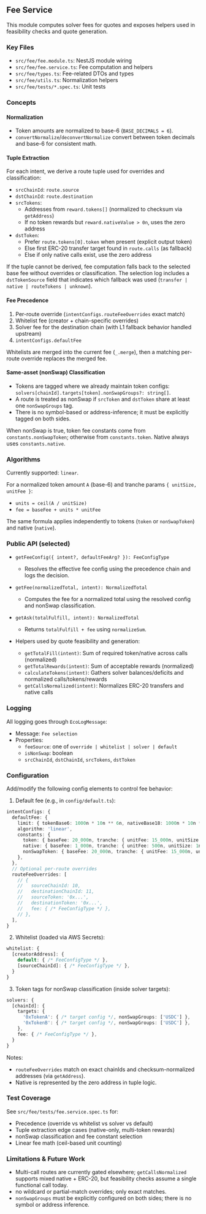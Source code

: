 ## Fee Service

This module computes solver fees for quotes and exposes helpers used in feasibility checks and quote generation.

### Key Files

- `src/fee/fee.module.ts`: NestJS module wiring
- `src/fee/fee.service.ts`: Fee computation and helpers
- `src/fee/types.ts`: Fee-related DTOs and types
- `src/fee/utils.ts`: Normalization helpers
- `src/fee/tests/*.spec.ts`: Unit tests

### Concepts

#### Normalization

- Token amounts are normalized to base-6 (`BASE_DECIMALS = 6`).
- `convertNormalize`/`deconvertNormalize` convert between token decimals and base-6 for consistent math.

#### Tuple Extraction

For each intent, we derive a route tuple used for overrides and classification:

- `srcChainId`: `route.source`
- `dstChainId`: `route.destination`
- `srcTokens`:
  - Addresses from `reward.tokens[]` (normalized to checksum via `getAddress`)
  - If no token rewards but `reward.nativeValue > 0n`, uses the zero address
- `dstToken`:
  - Prefer `route.tokens[0].token` when present (explicit output token)
  - Else first ERC-20 transfer target found in `route.calls` (as fallback)
  - Else if only native calls exist, use the zero address

If the tuple cannot be derived, fee computation falls back to the selected base fee without overrides or classification. The selection log includes a `dstTokenSource` field that indicates which fallback was used (`transfer | native | routeTokens | unknown`).

#### Fee Precedence

1. Per-route override (`intentConfigs.routeFeeOverrides` exact match)
2. Whitelist fee (creator + chain-specific overrides)
3. Solver fee for the destination chain (with L1 fallback behavior handled upstream)
4. `intentConfigs.defaultFee`

Whitelists are merged into the current fee (`_.merge`), then a matching per-route override replaces the merged fee.

#### Same-asset (nonSwap) Classification

- Tokens are tagged where we already maintain token configs: `solvers[chainId].targets[token].nonSwapGroups?: string[]`.
- A route is treated as nonSwap if `srcToken` and `dstToken` share at least one `nonSwapGroups` tag.
- There is no symbol-based or address-inference; it must be explicitly tagged on both sides.

When nonSwap is true, token fee constants come from `constants.nonSwapToken`; otherwise from `constants.token`. Native always uses `constants.native`.

### Algorithms

Currently supported: `linear`.

For a normalized token amount `A` (base-6) and tranche params `{ unitSize, unitFee }`:

- `units = ceil(A / unitSize)`
- `fee = baseFee + units * unitFee`

The same formula applies independently to tokens (`token` or `nonSwapToken`) and native (`native`).

### Public API (selected)

- `getFeeConfig({ intent?, defaultFeeArg? }): FeeConfigType`
  - Resolves the effective fee config using the precedence chain and logs the decision.

- `getFee(normalizedTotal, intent): NormalizedTotal`
  - Computes the fee for a normalized total using the resolved config and nonSwap classification.

- `getAsk(totalFulfill, intent): NormalizedTotal`
  - Returns `totalFulfill + fee` using `normalizeSum`.

- Helpers used by quote feasibility and generation:
  - `getTotalFill(intent)`: Sum of required token/native across calls (normalized)
  - `getTotalRewards(intent)`: Sum of acceptable rewards (normalized)
  - `calculateTokens(intent)`: Gathers solver balances/deficits and normalized calls/tokens/rewards
  - `getCallsNormalized(intent)`: Normalizes ERC-20 transfers and native calls

### Logging

All logging goes through `EcoLogMessage`:

- Message: `Fee selection`
- Properties:
  - `feeSource`: one of `override | whitelist | solver | default`
  - `isNonSwap`: boolean
  - `srcChainId`, `dstChainId`, `srcTokens`, `dstToken`

### Configuration

Add/modify the following config elements to control fee behavior:

1. Default fee (e.g., in `config/default.ts`):

```ts
intentConfigs: {
  defaultFee: {
    limit: { tokenBase6: 1000n * 10n ** 6n, nativeBase18: 1000n * 10n ** 18n },
    algorithm: 'linear',
    constants: {
      token: { baseFee: 20_000n, tranche: { unitFee: 15_000n, unitSize: 100_000_000n } },
      native: { baseFee: 1_000n, tranche: { unitFee: 500n, unitSize: 1n * 10n ** 18n } },
      nonSwapToken: { baseFee: 20_000n, tranche: { unitFee: 15_000n, unitSize: 100_000_000n } },
    },
  },
  // Optional per-route overrides
  routeFeeOverrides: [
    // {
    //   sourceChainId: 10,
    //   destinationChainId: 11,
    //   sourceToken: '0x...',
    //   destinationToken: '0x...',
    //   fee: { /* FeeConfigType */ },
    // },
  ],
}
```

2. Whitelist (loaded via AWS Secrets):

```ts
whitelist: {
  [creatorAddress]: {
    default: { /* FeeConfigType */ },
    [sourceChainId]: { /* FeeConfigType */ },
  }
}
```

3. Token tags for nonSwap classification (inside solver targets):

```ts
solvers: {
  [chainId]: {
    targets: {
      '0xTokenA': { /* target config */, nonSwapGroups: ['USDC'] },
      '0xTokenB': { /* target config */, nonSwapGroups: ['USDC'] },
    },
    fee: { /* FeeConfigType */ },
  }
}
```

Notes:

- `routeFeeOverrides` match on exact chainIds and checksum-normalized addresses (via `getAddress`).
- Native is represented by the zero address in tuple logic.

### Test Coverage

See `src/fee/tests/fee.service.spec.ts` for:

- Precedence (override vs whitelist vs solver vs default)
- Tuple extraction edge cases (native-only, multi-token rewards)
- nonSwap classification and fee constant selection
- Linear fee math (ceil-based unit counting)

### Limitations & Future Work

- Multi-call routes are currently gated elsewhere; `getCallsNormalized` supports mixed native + ERC-20, but feasibility checks assume a single functional call today.
- no wildcard or partial-match overrides; only exact matches.
- `nonSwapGroups` must be explicitly configured on both sides; there is no symbol or address inference.
